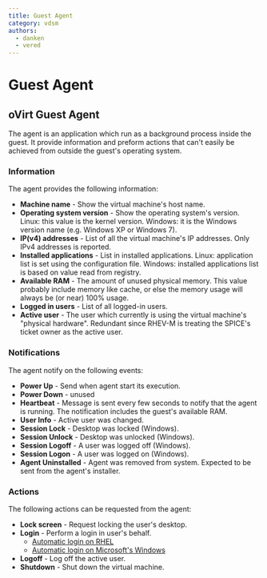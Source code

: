 ```yaml
---
title: Guest Agent
category: vdsm
authors:
  - danken
  - vered
---
```


# Guest Agent

## oVirt Guest Agent

The agent is an application which run as a background process inside the guest. It provide information and preform actions that can't easily be achieved from outside the guest's operating system.

### Information

The agent provides the following information:

*   **Machine name** - Show the virtual machine's host name.
*   **Operating system version** - Show the operating system's version. Linux: this value is the kernel version. Windows: it is the Windows version name (e.g. Windows XP or Windows 7).
*   **IP(v4) addresses** - List of all the virtual machine's IP addresses. Only IPv4 addresses is reported.
*   **Installed applications** - List in installed applications. Linux: application list is set using the configuration file. Windows: installed applications list is based on value read from registry.
*   **Available RAM** - The amount of unused physical memory. This value probably include memory like cache, or else the memory usage will always be (or near) 100% usage.
*   **Logged in users** - List of all logged-in users.
*   **Active user** - The user which currently is using the virtual machine's "physical hardware". Redundant since RHEV-M is treating the SPICE's ticket owner as the active user.

### Notifications

The agent notify on the following events:

*   **Power Up** - Send when agent start its execution.
*   **Power Down** - unused
*   **Heartbeat** - Message is sent every few seconds to notify that the agent is running. The notification includes the guest's available RAM.
*   **User Info** - Active user was changed.
*   **Session Lock** - Desktop was locked (Windows).
*   **Session Unlock** - Desktop was unlocked (Windows).
*   **Session Logoff** - A user was logged off (Windows).
*   **Session Logon** - A user was logged on (Windows).
*   **Agent Uninstalled** - Agent was removed from system. Expected to be sent from the agent's installer.

### Actions

The following actions can be requested from the agent:

*   **Lock screen** - Request locking the user's desktop.
*   **Login** - Perform a login in user's behalf.
    -   [Automatic login on RHEL](/develop/developer-guide/vdsm/guest-agent-login-rhel.html)
    -   [Automatic login on Microsoft's Windows](/develop/developer-guide/vdsm/guest-agent-login-windows.html)
*   **Logoff** - Log off the active user.
*   **Shutdown** - Shut down the virtual machine.

